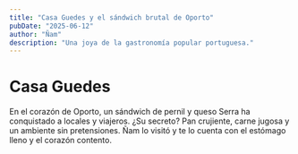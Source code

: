 ```yaml
---
title: "Casa Guedes y el sándwich brutal de Oporto"
pubDate: "2025-06-12"
author: "Ñam"
description: "Una joya de la gastronomía popular portuguesa."
---
```


# Casa Guedes

En el corazón de Oporto, un sándwich de pernil y queso Serra ha conquistado a locales y viajeros. ¿Su secreto? Pan crujiente, carne jugosa y un ambiente sin pretensiones. Ñam lo visitó y te lo cuenta con el estómago lleno y el corazón contento.
